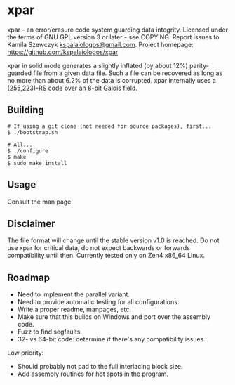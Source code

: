 # xpar
xpar - an error/erasure code system guarding data integrity.
Licensed under the terms of GNU GPL version 3 or later - see COPYING.
Report issues to Kamila Szewczyk <kspalaiologos@gmail.com>.
Project homepage: https://github.com/kspalaiologos/xpar

xpar in solid mode generates a slightly inflated (by about 12%) parity-guarded
file from a given data file. Such a file can be recovered as long as no more
than about 6.2% of the data is corrupted. xpar internally uses a (255,223)-RS
code over an 8-bit Galois field.

## Building

```
# If using a git clone (not needed for source packages), first...
$ ./bootstrap.sh

# All...
$ ./configure
$ make
$ sudo make install
```

## Usage

Consult the man page.

## Disclaimer

The file format will change until the stable version v1.0 is reached.
Do not use xpar for critical data, do not expect backwards or forwards
compatibility until then. Currently tested only on Zen4 x86_64 Linux.

## Roadmap

- Need to implement the parallel variant.
- Need to provide automatic testing for all configurations.
- Write a proper readme, manpages, etc.
- Make sure that this builds on Windows and port over the assembly code.
- Fuzz to find segfaults.
- 32- vs 64-bit code: determine if there's any compatibility issues.

Low priority:
- Should probably not pad to the full interlacing block size.
- Add assembly routines for hot spots in the program.


